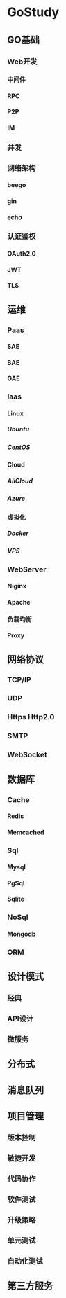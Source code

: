 # GoStudy
## GO基础
### Web开发
#### 中间件
#### RPC
#### P2P
#### IM
### 并发
### 网络架构
#### beego
#### gin
#### echo
### 认证鉴权
#### OAuth2.0
#### JWT
#### TLS

## 运维
### Paas
#### SAE
#### BAE
#### GAE

### Iaas
#### Linux
##### Ubuntu 
##### CentOS
#### Cloud
##### AliCloud
##### Azure 
#### 虚拟化  
##### Docker  
##### VPS  

### WebServer
#### Niginx
#### Apache
#### 负载均衡
#### Proxy

## 网络协议
### TCP/IP
### UDP
### Https Http2.0
### SMTP
### WebSocket

## 数据库
### Cache
#### Redis
#### Memcached
### Sql
#### Mysql
#### PgSql
#### Sqlite
### NoSql
#### Mongodb
### ORM

## 设计模式
### 经典
### API设计
### 微服务

## 分布式
## 消息队列
## 项目管理
### 版本控制
### 敏捷开发
### 代码协作
### 软件测试
### 升级策略
### 单元测试
### 自动化测试

## 第三方服务



